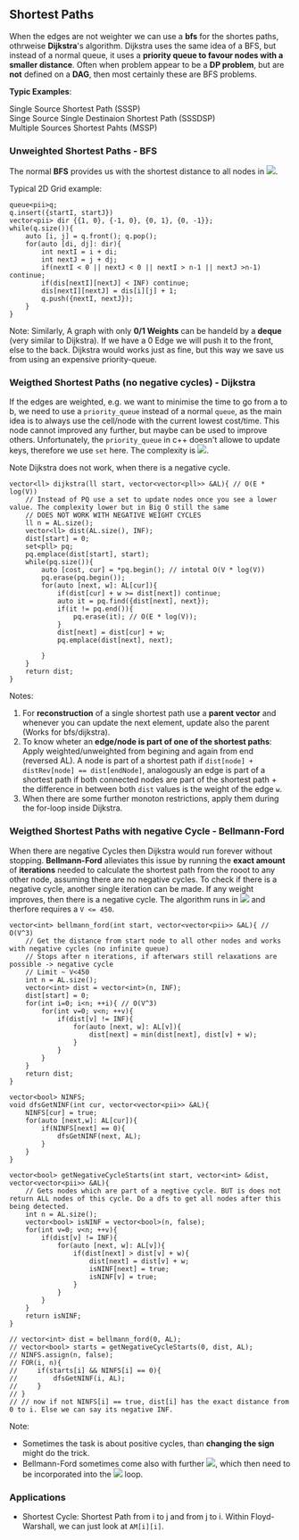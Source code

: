 ## Shortest Paths

When the edges are not weighter we can use a **bfs** for the shortes paths, othrweise **Dijkstra**'s algorithm.
Dijkstra uses the same idea of a BFS, but instead of a normal queue, it uses a **priority queue to favour nodes with a smaller distance**.
Often when problem appear to be a **DP problem**, but are **not** defined on a **DAG**, then most certainly these are BFS problems.

**Typic Examples**:

Single Source Shortest Path (SSSP) </br>
Singe Source Single Destinaion Shortest Path (SSSDSP) </br>
Multiple Sources Shortest Pahts (MSSP) </br>

### Unweighted Shortest Paths - BFS

The normal **BFS** provides us with the shortest distance to all nodes in <img src="https://render.githubusercontent.com/render/math?math=O(V %2B E)">.

Typical 2D Grid example:
```
queue<pii>q; 
q.insert({startI, startJ})
vector<pii> dir {{1, 0}, {-1, 0}, {0, 1}, {0, -1}};
while(q.size()){
    auto [i, j] = q.front(); q.pop();
    for(auto [di, dj]: dir){
        int nextI = i + di;
        int nextJ = j + dj;
        if(nextI < 0 || nextJ < 0 || nextI > n-1 || nextJ >n-1) continue;
        if(dis[nextI][nextJ] < INF) continue;
        dis[nextI][nextJ] = dis[i][j] + 1;
        q.push({nextI, nextJ});
    }
}
```

Note: Similarly, A graph with only **0/1 Weights** can be handeld by a **deque** (very similar to Dijkstra). If we have a 0 Edge we will push it to the front, else to the back. Dijkstra would works just as fine, but this way we save us from using an expensive priority-queue.



### Weigthed Shortest Paths (no negative cycles) - Dijkstra

If the edges are weighted, e.g. we want to minimise the time to go from a to b, we need to use a `priority_queue` instead of a normal `queue`, as the main idea is to always use the cell/node with the current lowest cost/time. This node cannot improved any further, but maybe can be used to improve others.
Unfortunately, the `priority_queue` in c++ doesn't allowe to update keys, therefore we use `set` here. The complexity is <img src="https://render.githubusercontent.com/render/math?math=O((V %2B E) \log V)">.

Note Dijkstra does not work, when there is a negative cycle.


```
vector<ll> dijkstra(ll start, vector<vector<pll>> &AL){ // O(E * log(V))
    // Instead of PQ use a set to update nodes once you see a lower value. The complexity lower but in Big O still the same
    // DOES NOT WORK WITH NEGATIVE WEIGHT CYCLES
    ll n = AL.size();
    vector<ll> dist(AL.size(), INF);
    dist[start] = 0;
    set<pll> pq;
    pq.emplace(dist[start], start);
    while(pq.size()){
        auto [cost, cur] = *pq.begin(); // intotal O(V * log(V))
        pq.erase(pq.begin());
        for(auto [next, w]: AL[cur]){
            if(dist[cur] + w >= dist[next]) continue;
            auto it = pq.find({dist[next], next});
            if(it != pq.end()){
                pq.erase(it); // O(E * log(V));
            }
            dist[next] = dist[cur] + w;
            pq.emplace(dist[next], next);

        }
    }
    return dist;
}
```

Notes:
1. For **reconstruction** of a single shortest path use a **parent vector** and whenever you can update the next element, update also the parent (Works for bfs/dijkstra).
2. To know wheter an **edge/node is part of one of the shortest paths**: Apply weighted/unweighted from begining and again from end (reversed AL).
A node is part of a shortest path if `dist[node] + distRev[node] == dist[endNode]`, analogously an edge is part of a shortest path if both connected nodes are part of the shortest path + the difference in between both `dist` values is the weight of the edge `w`.
3. When there are some further monoton restrictions, apply them during the for-loop inside Dijkstra.

### Weigthed Shortest Paths with negative Cycle - Bellmann-Ford
When there are negative Cycles then Dijkstra would run forever without stopping. **Bellmann-Ford** alleviates this issue by running the **exact amount** of **iterations** needed to calculate the shortest path from the rooot to any other node, assuming there are no negative cycles. To check if there is a negative cycle, another single iteration can be made. If any weight improves, then there is a negative cycle. The algorithm runs in <img src="https://render.githubusercontent.com/render/math?math=O(V^3)"> and therfore requires a `V <= 450`.

```
vector<int> bellmann_ford(int start, vector<vector<pii>> &AL){ // O(V^3)
    // Get the distance from start node to all other nodes and works with negative cycles (no infinite queue)
    // Stops after n iterations, if afterwars still relaxations are possible -> negative cycle
    // Limit ~ V<450
    int n = AL.size();
    vector<int> dist = vector<int>(n, INF);
    dist[start] = 0;
    for(int i=0; i<n; ++i){ // O(V^3)
        for(int v=0; v<n; ++v){
            if(dist[v] != INF){
                for(auto [next, w]: AL[v]){
                    dist[next] = min(dist[next], dist[v] + w);
                }
            }
        }
    }
    return dist;
}

vector<bool> NINFS;
void dfsGetNINF(int cur, vector<vector<pii>> &AL){
    NINFS[cur] = true;
    for(auto [next,w]: AL[cur]){
        if(NINFS[next] == 0){
            dfsGetNINF(next, AL);
        }
    }
}

vector<bool> getNegativeCycleStarts(int start, vector<int> &dist, vector<vector<pii>> &AL){
    // Gets nodes which are part of a negtive cycle. BUT is does not return ALL nodes of this cycle. Do a dfs to get all nodes after this being detected.
    int n = AL.size();
    vector<bool> isNINF = vector<bool>(n, false);
    for(int v=0; v<n; ++v){
        if(dist[v] != INF){
            for(auto [next, w]: AL[v]){
                if(dist[next] > dist[v] + w){
                    dist[next] = dist[v] + w;
                    isNINF[next] = true;
                    isNINF[v] = true;
                }
            }
        }
    }
    return isNINF;
}

// vector<int> dist = bellmann_ford(0, AL);
// vector<bool> starts = getNegativeCycleStarts(0, dist, AL);
// NINFS.assign(n, false);
// FOR(i, n){
//     if(starts[i] && NINFS[i] == 0){
//         dfsGetNINF(i, AL);
//     }
// }
// // now if not NINFS[i] == true, dist[i] has the exact distance from 0 to i. Else we can say its negative INF.

```
Note: 
- Sometimes the task is about positive cycles, than **changing the sign** might do the trick.
- Bellmann-Ford sometimes come also with further <img src="https://render.githubusercontent.com/render/math?math=O(V %2B E)">, which then need to be incorporated into the <img src="https://render.githubusercontent.com/render/math?math=O(V^3)"> loop.


### Applications
- Shortest Cycle: Shortest Path from i to j and from j to i. Within Floyd-Warshall, we can just look at `AM[i][i]`.


